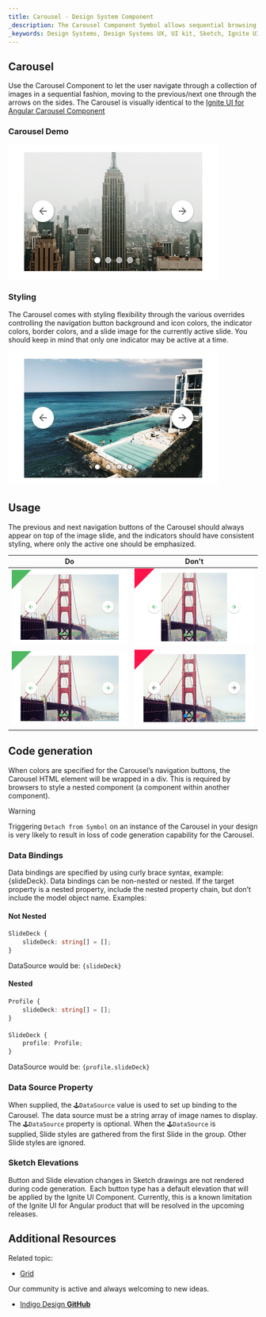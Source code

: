 ```yaml
---
title: Carousel - Design System Component
_description: The Carousel Component Symbol allows sequential browsing through a collection of images. 
_keywords: Design Systems, Design Systems UX, UI kit, Sketch, Ignite UI for Angular, Sketch to Angular, Sketch to Angular, Angular, Angular Design System, Export code from Sketch, Design Kits for Angular, Sketch HTML, Sketch to HTML, Sketch UI kits
---
```


## Carousel

Use the Carousel Component to let the user navigate through a collection of images in a sequential fashion, moving to the previous/next one through the arrows on the sides. The Carousel is visually identical to the [Ignite UI for Angular Carousel Component](https://www.infragistics.com/products/ignite-ui-angular/angular/components/carousel.html)

### Carousel Demo

<img src="../images/carousel_demo.png" srcset="../images/carousel_demo@2x.png 2x" />

### Styling

The Carousel comes with styling flexibility through the various overrides controlling the navigation button background and icon colors, the indicator colors, border colors, and a slide image for the currently active slide. You should keep in mind that only one indicator may be active at a time.

<img src="../images/carousel_styling.png" srcset="../images/carousel_styling@2x.png 2x" />

## Usage

The previous and next navigation buttons of the Carousel should always appear on top of the image slide, and the indicators should have consistent styling, where only the active one should be emphasized.

| Do                                                                                 | Don't                                                                                  |
| ---------------------------------------------------------------------------------- | -------------------------------------------------------------------------------------- |
| <img src="../images/carousel_do1.png" srcset="../images/carousel_do1@2x.png 2x" /> | <img src="../images/carousel_dont1.png" srcset="../images/carousel_dont1@2x.png 2x" /> |
| <img src="../images/carousel_do2.png" srcset="../images/carousel_do2@2x.png 2x" /> | <img src="../images/carousel_dont2.png" srcset="../images/carousel_dont2@2x.png 2x" /> |

## Code generation

When colors are specified for the Carousel’s navigation buttons, the Carousel HTML element will be wrapped in a div. This is required by browsers to style a nested component (a component within another component).

> [!WARNING]
> Triggering `Detach from Symbol` on an instance of the Carousel in your design is very likely to result in loss of code generation capability for the Carousel.

### Data Bindings

Data bindings are specified by using curly brace syntax, example: {slideDeck}. Data bindings can be non-nested or nested. If the target property is a nested property, include the nested property chain, but don’t include the model object name. Examples:

#### Not Nested

```typescript
SlideDeck {
    slideDeck: string[] = [];
}
```

DataSource would be: `{slideDeck}`

#### Nested

```typescript
Profile {
    slideDeck: string[] = [];
}

SlideDeck {
    profile: Profile;
}
```

DataSource would be: `{profile.slideDeck}`

### Data Source Property

When supplied, the `🕹️DataSource` value is used to set up binding to the Carousel. The data source must be a string array of image names to display. The `🕹️DataSource` property is optional. When the `🕹️DataSource` is supplied, Slide styles are gathered from the first Slide in the group. Other Slide styles are ignored.

### Sketch Elevations

Button and Slide elevation changes in Sketch drawings are not rendered during code generation.  Each button type has a default elevation that will be applied by the Ignite UI Component. Currently, this is a known limitation of the Ignite UI for Angular product that will be resolved in the upcoming releases.

## Additional Resources

Related topic:

- [Grid](grid.md)

Our community is active and always welcoming to new ideas.

- [Indigo Design **GitHub**](https://github.com/IgniteUI/design-system-docfx)

